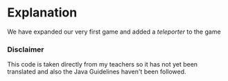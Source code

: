 # Explanation

We have expanded our very first game and added a *teleporter* to the game

### **Disclaimer**
This code is taken directly from my teachers so it has not yet been translated and also the Java Guidelines haven't been followed.
